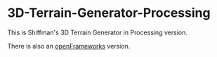 # 3D-Terrain-Generator-Processing

This is Shiffman's 3D Terrain Generator in Processing version.

There is also an [openFrameworks](https://github.com/withoutwax/3D-Terrain-Generator) version.
